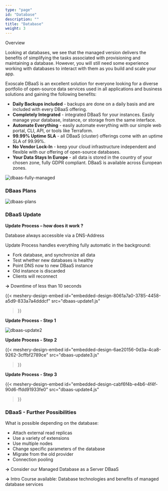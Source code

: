 ```yaml
---
type: "page"
id: "Database"
description: ""
title: "Database"
weight: 3
---
```


Overview

Looking at databases, we see that the managed version delivers the benefits of simplifying the tasks associated with provisioning and maintaining a database. However, you will still need some experience working with databases to interact with them as you build and scale your app.

Exoscale DBaaS is an excellent solution for everyone looking for a diverse portfolio of open-source data services used in all applications and business solutions and gaining the following benefits:

- **Daily Backups included** - backups are done on a daily basis and are included with every DBaaS offering.
- **Completely Integrated** - integrated DBaaS for your instances. Easily manage your database, instance, or storage from the same interface.
- **Automate Everything** - easily automate everything with our simple web portal, CLI, API, or tools like Terraform.
- **99.99% Uptime SLA** - all DBaaS (cluster) offerings come with an uptime SLA of 99.99%.
- **No Vendor Lock-In** - keep your cloud infrastructure independent and flexible with our offering of open-source databases.
- **Your Data Stays In Europe** - all data is stored in the country of your chosen zone, fully GDPR compliant. DBaaS is available across European zones.

![dbaas-fully-managed](dbaas-fully-managed.png)

### DBaas Plans

![dbaas-plans](dbaas-plans.png)

### DBaaS Update
**Update Process – how does it work ?**

Database always accessible via a DNS-Address

Update Process handles everything fully automatic in the background:

- Fork database, and synchronize all data
- Test whether new databases is healthy
- Point DNS now to new DBaaS instance
- Old instance is discarded
- Clients will reconnect

**->** Downtime of less than 10 seconds

{{< meshery-design-embed
  id="embedded-design-8061a7a0-3785-4458-a5d9-833a7a4dddcf"
  src="dbaas-update1.js"
>}}

**Update Process - Step 1**

![dbaas-update2](dbaas-update2.png)

**Update Process - Step 2**

<!-- ![dbaas-update3](dbaas-update3.png) -->
{{< meshery-design-embed
  id="embedded-design-6ae20156-0d3a-4ca8-9262-3cffbf2789ce" 
  src="dbaas-update3.js"
>}}

**Update Process - Step 3**

<!-- ![dbaas-update4](dbaas-update4.png) -->
{{< meshery-design-embed
  id="embedded-design-cabf6f4b-e4b6-4f4f-90d6-ffdd91933fe0"
  src="dbaas-update4.js"
>}}

### DBaaS - Further Possibilities

What is possible depending on the database:

- Attach external read replicas
- Use a variety of extensions
- Use multiple nodes
- Change specific parameters of the database
- Migrate from the old provider
- Connection pooling

**->** Consider our Managed Database as a Server DBaaS

**->** Intro Course available: Database technologies and benefits of managed database services
